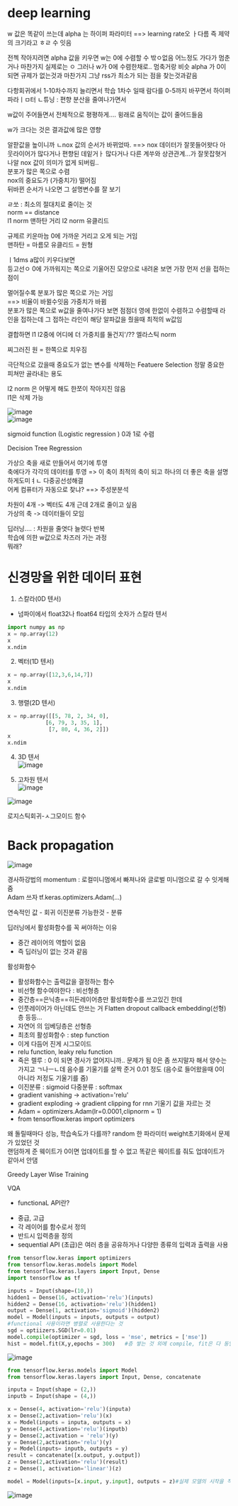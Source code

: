 # deep learning  



w 값은 똑같이 쓰는데 
alpha 는 하이퍼 파라미터 ==> learning rate오 ㅏ다름
즉 제약의 크기라고 ㅎㄹ 수 잇음

전첵 작아지려면 alpha 값을 키우면 w는 0에 수렴할 수 밖ㅇ없음
어느정도 가다가 멈춘거나 마찬가지 실제로는 ㅇ
그러나 w가 0에 수렴한채로.. 멈축거랑 비슷
alpha 가 0이되면 규제가 없는것과 마찬가지 
그냥 rss가 최소가 되는 점을 찾는것과같음



다항회귀에서 1-10차수까지 늘리면서 학습
1차수 일때 람다를 0-5까지 바꾸면서 하이퍼파라ㅣㅁ터 ㄴ튜닝
: 편향 분산을 줄여나가면서 

w값이 주어들면서 전체적으로 평평하게.... 윙래로 움직이는 값이 줄어드들음 
 
 w가 크다는 것은 결과값에 많은 영향  
 
알팓값을 높이니까 ㄴnox 값의 순서가 바뀌었따. ==> 
nox 데이터가 잘못들어왓다
아웃라이어가 많다거나 편향된 데잍거ㅏ 많다거나
다른 계쑤와 상관관계...가 잘못잡혓거나알
nox 값이 의미가 없게 되버림..   
분포가 많은 쪽으로 수렴  
nox의 중요도가 (가중치가) 떨어짐  
뒤바뀐 순서가 나오면 그 설명변수를 잘 보기  


ㄹ쏘 : 최소의 절대치로 줄이는 것  
norm == distance  
l1 norm 맨하탄 거리
l2 norm 유클리드  

규제르 키운마늠 0에 가까운 거리고 오게 되는 거임  
맨하탄 = 마름모 
유클리드 = 원형



ㅣ1dms a많이 키우다보면   
등고선ㅇ 0에 가까워지는 쪽으로 기울어진 모양으로 내려옫 보면
가장 먼저 선을 접하는 점이 

멀어질수록 분포가 많은 쪽으로 가는 거임  
==> 비율이 바뀔수잇음  가중치가 바뀜  
분포가 많은 쪽으로 w값을 줄여나가다 보면 점점더 영에 한없이 수렴하고 수렴할때 라인을 접하는데 그 접하는 라인이 해당 알파값을 줬을때 최적의 w값임  


결합하면
l1 l2중에 어디에 더 가중치를 둘건지'/??
엘라스틱 norm  


찌그러진 원 = 한쪽으로 치우짐  

극단적으로 갔을때 중요도가 없는 변수를 삭제하는 Featuere Selection 
정말 중요한 피쳐만 골라내는 용도  


l2 norm 은 어떻게 해도 한쪼이 작아지진 않음  
l1은 삭제 가능  


![image](https://user-images.githubusercontent.com/82145878/179431234-2fb7856d-7463-45c5-ad06-05ee2ff5ae2e.png)  
![image](https://user-images.githubusercontent.com/82145878/179431287-f88d9110-1e0b-4acc-89db-33cd7d791d5a.png)  

  
  
  
sigmoid function (Logistic regression )
0과 1로 수렴  



Decision Tree Regression  
  
  
가상으 축을 새로 만들어서 여기에 투영  
축에다가 각각의 데이터를 투영 => 이 축이 최적의 축이 되고 
하나의 더 좋은 축을 설명하게도미ㅕㄴ 다중공선성해결  
어케 컴퓨터가 자동으로 찾냐? ==> 주성분분석  

차원이 4개 -> 벡터도 4개
근데 2개로 줄이고 싶음  
가상의 축 -> 데이터들이 모임  

딥러닝.... : 차원을 줄엿다 늘렷다 반복  
학습에 의한 w값으로 차즈러 가는 과정  
뭐래?  


# 신경망을 위한 데이터 표현  
1) 스칼라(0D 텐서)  
 - 넘파이에서 float32나 float64 타입의 숫자가 스칼라 텐서  
 ```python
 import numpy as np  
 x = np.array(12)  
 x 
 x.ndim
 ```  
 
2) 벡터(1D 텐서) 
 ```python
 x = np.array([12,3,6,14,7])
 x
 x.ndim
 ```  
 
3) 행렬(2D 텐서)  
 ```python
 x = np.array([[5, 78, 2, 34, 0],
             [6, 79, 3, 35, 1], 
              [7, 80, 4, 36, 2]])
 x
 x.ndim
 ```  
 
 4) 3D 텐서  
  ![image](https://user-images.githubusercontent.com/82145878/179446395-9f7ecde3-6835-42a6-a51a-380003c287ba.png)  
  
 5) 고차원 텐서  
  ![image](https://user-images.githubusercontent.com/82145878/179446487-8c6fb851-eaae-4bbd-9962-6616de11f561.png)  

 ![image](https://user-images.githubusercontent.com/82145878/179445779-a77c91e2-27d5-4792-8fd5-e47c180350ce.png)  
 
 
 로지스틱회귀-ㅅ그모이드 함수  
 
 
 
 # Back propagation  
 
 
 ![image](https://user-images.githubusercontent.com/82145878/179665255-d50a2240-59ad-4de5-aaff-402e3880a1db.png)  
 
 경사하강법의 momentum  : 로컬미니멈에서 빠져나와 글로벌 미니멈으로 갈 수 잇게해줌  
 Adam 쓰자
 tf.keras.optimizers.Adam(...)  
 
 
 연속적인 값 - 회귀
 이진분류 가능한것 - 분류  
 
 
 
 
 딥러닝에서 활성화함수를 꼭 써야하는 이유  
  - 중간 레이어의 역할이 없음  
  - 즉 딥러닝이 없는 것과 같음  


활성화함수  
- 활성화함수는 출력값을 결정하는 함수  
- 비선형 함수여야한다 : 비선형층  
- 중간층==은닉층==히든레이어층만 활성화함수를 쓰고있긴 한데
- 인풋레이어가 아닌데도 안쓰는 거 Flatten dropout callback embedding(선형) 층 등등...  
- 자연어 의 임베딩층은 선형층  
- 최초의 활성화함수 : step function  
- 이게 다듬어 진게 시그모이드  
- relu function, leaky relu function  
- 죽은 렐루 : 0 이 되면 경사가 없어지니까.. 문제가 됨 0은 좀 쓰지말자 해서 양수는 가지고 ㄱ나ㅡㄴ데 음수를 기울기를 살짝 준거 0.01 정도 (음수로 들어왔을때 0이 아니라 저정도 기울기를 줌)  
- 이진분류 : sigmoid 다중분류 : softmax
- gradient vanishing  -> activation='relu' 
- gradient exploding  -> gradient clipping for rnn 기울기 값을 자르는 것
- Adam = optimizers.Adam(lr=0.0001,clipnorm = 1)  
- from tensorflow.keras import optimizers  

왜 돌릴때마다 성능, 학습속도가 다를까? random 한 파라미터
weight초기화에서 문제가 있었던 것  
랜덤하게 준 웨이트가 0이면 업데이트를 할 수 없고 똑같은 웨이트를 줘도 업데이트가 같아서 안댐  


Greedy Layer Wise Training  

 
 VQA
 * functionaL API란?  
  - 중급, 고급  
  - 각 레이어를 함수로서 정의  
  - 반드시 입력층을 정의   
  - sequential API (초급)은 여러 층을 공유하거나 다양한 종류의 입력과 출력을 사용  
  ```python
  from tensorflow.keras import optimizers
  from tensorflow.keras.models import Model
  from tensorflow.keras.layers import Input, Dense
  import tensorflow as tf 
  
  inputs = Input(shape=(10,))
  hidden1 = Dense(16, activation='relu')(inputs)
  hidden2 = Dense(16, activation='relu')(hidden1)
  output = Dense(1, activation='sigmoid')(hidden2)
  model = Model(inputs = inputs, outputs = output)
  #functional 사용이라면 병렬로 사용한다는 것 
  sgd = optiizers.SGD(lr=0.01)
  model.compile(optimizer = sgd, loss = 'mse', metrics = ['mse'])
  hist = model.fit(X,y,epochs = 300)   #층 쌓는 것 외에 compile, fit은 다 동일 
  ```    
  
  ![image](https://user-images.githubusercontent.com/82145878/179901106-2c54ca30-0a51-48bd-9ebc-e5adcd356e70.png)  
  ```python
  from tensorflow.keras.models import Model
  from tensorflow.keras.layers import Input, Dense, concatenate
  
  inputa = Input(shape = (2,))
  inputb = Input(shape = (4,))
  
  x = Dense(4, activation='relu')(inputa)
  x = Dense(2,activation='relu')(x)
  x = Model(inputs = inputa, outputs = x)
  y = Dense(4,activation='relu')(inputb)
  y = Dense(2,activation = 'relu')(y)
  y = Dense(2,activation='relu')(y)
  y = Model(inputs= inputb, outputs = y)
  result = concatenate([x.output, y.output])
  z = Dense(2,activation='relu')(result)
  z = Dense(1, activation='linear')(z)

  model = Model(inputs=[x.input, y.input], outputs = z)#실제 모델의 시작을 적어줘야함 
```  
![image](https://user-images.githubusercontent.com/82145878/179901275-7e9ea52a-b5a7-41bd-b826-dd5581375897.png)  

  
  
  
 
